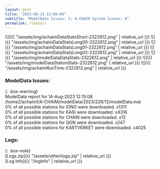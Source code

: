 ```yaml
---
layout: post
title: "2023-08-14 12:00:00"
subtitle: "ModelData Issues: 5; A-CHAIM System Issues: 0"
permalink: /latest/
---
```


![]({{ "/assets/img/achaimDataStatsShort-2322612.png" | relative_url }})
![]({{ "/assets/img/achaimDataStatsLong00-2322612.png" | relative_url }})
![]({{ "/assets/img/achaimDataStatsLong01-2322612.png" | relative_url }})
![]({{ "/assets/img/achaimDataStatsLong02-2322612.png" | relative_url }})
![]({{ "/assets/img/modelDataDataStats-2322612.png" | relative_url }})
![]({{ "/assets/img/modelDataStationStats-2322612.png" | relative_url }})
![]({{ "/assets/img/achaimRunTime-2322612.png" | relative_url }})


### ModelData Issues:  
  
{: .box-warning}  
 ModelData report for 14-Aug-2023 12:15:08   
 /home2/achaim1/A-CHAIM/modelData/2023/226/12/modelData.mat   
 0% of all possible stations for IONO were downloaded. x1311   
 0% of all possible stations for KASI were downloaded. x4316   
 0% of all possible stations for CHAIN were downloaded. x12   
 0% of all possible stations for QGN were downloaded. x247   
 0% of all possible stations for KARTVERKET were downloaded. x4025   
  


### Logs:  
  
{: .box-note}  
[Logs.zip]({{ "/assets/other/logs.zip" | relative_url }})  
[Log Info]({{ "/logInfo" | relative_url }})  
